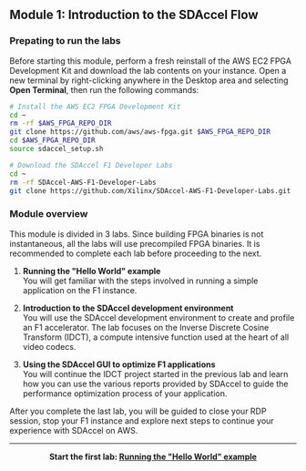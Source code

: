 ## Module 1: Introduction to the SDAccel Flow


### Prepating to run the labs

Before starting this module, perform a fresh reinstall of the AWS EC2 FPGA Development Kit and download the lab contents on your instance. Open a new terminal by right-clicking anywhere in the Desktop area and selecting **Open Terminal**, then run the following commands:

```bash  
# Install the AWS EC2 FPGA Development Kit
cd ~
rm -rf $AWS_FPGA_REPO_DIR
git clone https://github.com/aws/aws-fpga.git $AWS_FPGA_REPO_DIR  
cd $AWS_FPGA_REPO_DIR                                         
source sdaccel_setup.sh

# Download the SDAccel F1 Developer Labs
cd ~
rm -rf SDAccel-AWS-F1-Developer-Labs
git clone https://github.com/Xilinx/SDAccel-AWS-F1-Developer-Labs.git
```

### Module overview

This module is divided in 3 labs. Since building FPGA binaries is not instantaneous, all the labs will use precompiled FPGA binaries. It is recommended to complete each lab before proceeding to the next.

1. **Running the "Hello World" example** \
You will get familiar with the steps involved in running a simple application on the F1 instance. 

1. **Introduction to the SDAccel development environment** \
You will use the SDAccel development environment to create and profile an F1 accelerator. The lab focuses on the Inverse Discrete Cosine Transform (IDCT), a compute intensive function used at the heart of all video codecs. 

1. **Using the SDAccel GUI to optimize F1 applications** \
You will continue the IDCT project started in the previous lab and learn how you can use the various reports provided by SDAccel to guide the performance optimization process of your application. 

After you complete the last lab, you will be guided to close your RDP session, stop your F1 instance and explore next steps to continue your experience with SDAccel on AWS. 

---------------------------------------

<p align="center"><b>
Start the first lab: <a href="lab_01_helloworld.md">Running the "Hello World" example</a>
</b></p>
